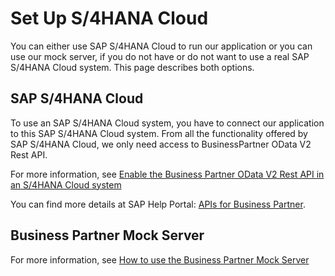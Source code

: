 # Set Up S/4HANA Cloud

You can either use SAP S/4HANA Cloud to run our application or you can use our mock server, if you do not have or do not want to use a real SAP S/4HANA Cloud system. This page describes both options.

## SAP S/4HANA Cloud

To use an SAP S/4HANA Cloud system, you have to connect our application to this SAP S/4HANA Cloud system. From all the functionality offered by SAP S/4HANA Cloud, we only need access to BusinessPartner OData V2 Rest API.

For more information, see [Enable the Business Partner OData V2 Rest API in an S/4HANA Cloud system](/documentation/appendix/enable-odata-of-s4hana/README.md)

You can find more details at SAP Help Portal: [APIs for Business Partner](https://help.sap.com/viewer/44e06f22436c43e582db6ccd5250e29b/2020.000/en-US/9fca825858239244e10000000a4450e5.html).

## Business Partner Mock Server

For more information, see [How to use the Business Partner Mock Server](/documentation/appendix/business-partner-mock/readme.md)
